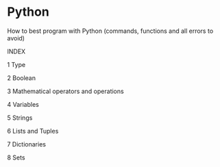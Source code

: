 # Python
How to best program with Python (commands, functions and all errors to avoid)

INDEX

1 Type

2 Boolean

3 Mathematical operators and operations

4 Variables

5 Strings

6 Lists and Tuples

7 Dictionaries

8 Sets
